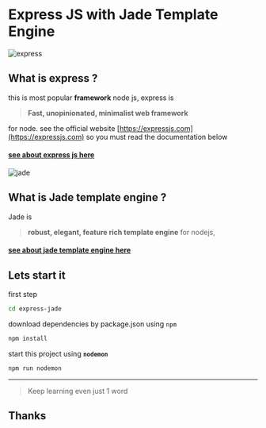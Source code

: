 # **Express JS with Jade Template Engine**

![express](https://camo.githubusercontent.com/fc61dcbdb7a6e49d3adecc12194b24ab20dfa25b/68747470733a2f2f692e636c6f756475702e636f6d2f7a6659366c4c376546612d3330303078333030302e706e67)

## What is express ?

this is most popular **framework** node js, express is 
> **Fast, unopinionated, minimalist web framework**

for node. see the official website [https://expressjs.com](https://expressjs.com) so you must read the documentation below

#### [see about express js here](https://github.com/expressjs/express)

![jade](https://camo.githubusercontent.com/0eb1147c6443b319455b63ff45f4a97602042d18/687474703a2f2f692e696d6775722e636f6d2f357a66326156742e706e67)

## What is Jade template engine ?

Jade is
>**robust, elegant, feature rich template engine** for nodejs, 

#### [see about jade template engine here](https://github.com/dscape/jade)


## Lets start it

first step

```bash
cd express-jade
```

download dependencies by package.json using `npm`

```bash
npm install
```

start this project using **`nodemon`**

```bash
npm run nodemon
```

---

> Keep learning even just 1 word


## Thanks